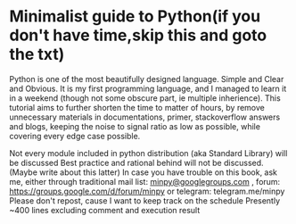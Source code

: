 # Minimalist guide to Python(if you don't have time,skip this and goto the txt)
Python is one of the most beautifully designed language.
Simple and Clear and Obvious. It is my first programming language,
and I managed to learn it in a weekend (though not some obscure part, ie multiple inherience).
This tutorial aims to further shorten the time to matter of hours,
by remove unnecessary materials in documentations, primer, stackoverflow answers and blogs,
keeping the noise to signal ratio as low as possible,
while covering every edge case possible.

Not every module included in python distribution (aka Standard Library)
will be discussed
Best practice and rational behind will not be discussed.
(Maybe write about this latter)
In case you have trouble on this book, ask me, either through traditional
mail list: minpy@googlegroups.com , forum: https://groups.google.com/d/forum/minpy
or telegram: telegram.me/minpy
Please don't repost, cause I want to keep track on the schedule
Presently ~400 lines excluding comment and execution result
